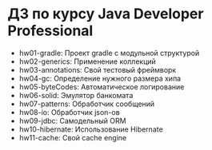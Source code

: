 # ДЗ по курсу Java Developer Professional
- hw01-gradle: Проект gradle с модульной структурой
- hw02-generics: Применение коллекций
- hw03-annotations: Свой тестовый фреймворк
- hw04-gc: Определение нужного размера хипа
- hw05-byteCodes: Автоматическое логирование
- hw06-solid: Эмулятор банкомата
- hw07-patterns: Обработчик сообщений
- hw08-io: Обработчик json-ов
- hw09-jdbc: Самодельный ORM
- hw10-hibernate: Использование Hibernate
- hw11-cache: Свой cache engine 

